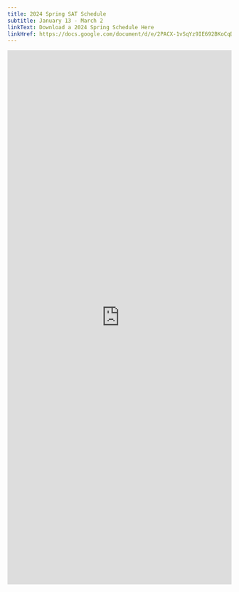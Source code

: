 ```yaml
---
title: 2024 Spring SAT Schedule
subtitle: January 13 - March 2
linkText: Download a 2024 Spring Schedule Here
linkHref: https://docs.google.com/document/d/e/2PACX-1vSqYz9IE692BKoCqDvpIrQogU7tn3dAnZY9r8FIwUJkQ_hN6h-Y9T5k3i5iDpdNIjBtQEH3y6Lr3J94/pub
---
```

<iframe width='100%' height='1200' style='border:none;' src="https://docs.google.com/document/d/e/2PACX-1vSqYz9IE692BKoCqDvpIrQogU7tn3dAnZY9r8FIwUJkQ_hN6h-Y9T5k3i5iDpdNIjBtQEH3y6Lr3J94/pub?embedded=true"></iframe>